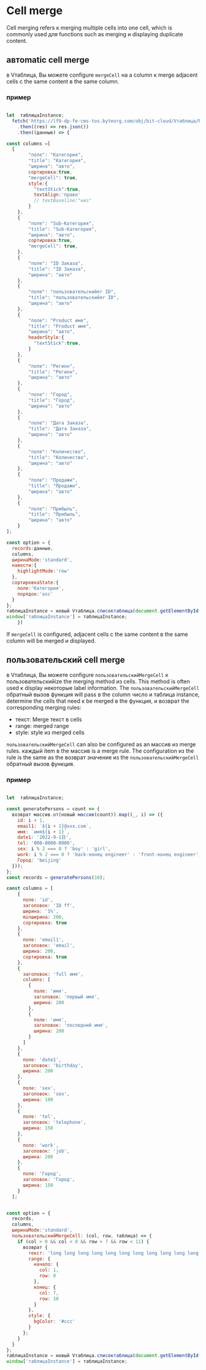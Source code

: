 # Cell merge

Cell merging refers к merging multiple cells into one cell, which is commonly used для functions such as merging и displaying duplicate content.

## автоmatic cell merge

в Vтаблица, Вы можете configure `mergeCell` на a column к merge adjacent cells с the same content в the same column.

### пример

```javascript liveдемонстрация template=vтаблица

let  таблицаInstance;
  fetch('https://lf9-dp-fe-cms-tos.byteorg.com/obj/bit-cloud/Vтаблица/North_American_Superstore_данные100.json')
    .then((res) => res.json())
    .then((данные) => {

const columns =[
  {
        "поле": "Категория",
        "title": "Категория",
        "ширина": "авто",
        сортировка:true,
        "mergeCell": true,
        style:{
          "textStick":true,
          textAlign:'право'
          // textBaseline:"низ"
        }
    },
    {
        "поле": "Sub-Категория",
        "title": "Sub-Категория",
        "ширина": "авто",
        сортировка:true,
        "mergeCell": true,
    },
    {
        "поле": "ID Заказа",
        "title": "ID Заказа",
        "ширина": "авто"
    },
    {
        "поле": "пользовательскийer ID",
        "title": "пользовательскийer ID",
        "ширина": "авто"
    },
    {
        "поле": "Product имя",
        "title": "Product имя",
        "ширина": "авто",
        headerStyle:{
          "textStick":true,
        }
    },
    {
        "поле": "Регион",
        "title": "Регион",
        "ширина": "авто"
    },
    {
        "поле": "Город",
        "title": "Город",
        "ширина": "авто"
    },
    {
        "поле": "Дата Заказа",
        "title": "Дата Заказа",
        "ширина": "авто"
    },
    {
        "поле": "Количество",
        "title": "Количество",
        "ширина": "авто"
    },
    {
        "поле": "Продажи",
        "title": "Продажи",
        "ширина": "авто"
    },
    {
        "поле": "Прибыль",
        "title": "Прибыль",
        "ширина": "авто"
    }
];

const option = {
  records:данные,
  columns,
  ширинаMode:'standard',
  навести:{
    highlightMode:'row'
  },
  сортировкаState:{
    поле:'Категория',
    порядок:'asc'
  }
};
таблицаInstance = новый Vтаблица.списоктаблица(document.getElementById(CONTAINER_ID),option);
window['таблицаInstance'] = таблицаInstance;
    })
```

If `mergeCell` is configured, adjacent cells с the same content в the same column will be merged и displayed.

## пользовательский cell merge

в Vтаблица, Вы можете configure `пользовательскийMergeCell` к пользовательскийize the merging method из cells. This method is often used к display некоторые label information. The `пользовательскийMergeCell` обратный вызов функция will pass в the column число и таблица instance, determine the cells that need к be merged в the функция, и возврат the corresponding merging rules:
* текст: Merge текст в cells
* range: merged range
* style: style из merged cells

`пользовательскийMergeCell` can also be configured as an массив из merge rules. каждый item в the массив is a merge rule. The configuration из the rule is the same as the возврат значение из the `пользовательскийMergeCell` обратный вызов функция.

### пример

```javascript liveдемонстрация template=vтаблица

let  таблицаInstance;

const generatePersons = count => {
  возврат массив.от(новый массив(count)).map((_, i) => ({
    id: i + 1,
    email1: `${i + 1}@xxx.com`,
    имя: `имя${i + 1}`,
    date1: '2022-9-1日',
    tel: '000-0000-0000',
    sex: i % 2 === 0 ? 'boy' : 'girl',
    work: i % 2 === 0 ? 'back-конец engineer' : 'front-конец engineer',
    Город: 'beijing'
  }));
};
const records = generatePersons(10);

const columns = [
    {
      поле: 'id',
      заголовок: 'ID ff',
      ширина: '1%',
      minширина: 200,
      сортировка: true
    },
    {
      поле: 'email1',
      заголовок: 'email',
      ширина: 200,
      сортировка: true
    },
    {
      заголовок: 'full имя',
      columns: [
        {
          поле: 'имя',
          заголовок: 'первый имя',
          ширина: 200
        },
        {
          поле: 'имя',
          заголовок: 'последний имя',
          ширина: 200
        }
      ]
    },
    {
      поле: 'date1',
      заголовок: 'birthday',
      ширина: 200
    },
    {
      поле: 'sex',
      заголовок: 'sex',
      ширина: 100
    },
    {
      поле: 'tel',
      заголовок: 'telephone',
      ширина: 150
    },
    {
      поле: 'work',
      заголовок: 'job',
      ширина: 200
    },
    {
      поле: 'Город',
      заголовок: 'Город',
      ширина: 150
    }
  ];


const option = {
  records,
  columns,
  ширинаMode:'standard',
  пользовательскийMergeCell: (col, row, таблица) => {
    if (col > 0 && col < 8 && row > 7 && row < 11) {
      возврат {
        текст: 'long long long long long long long long long long long long long long long long long long текст!',
        range: {
          начало: {
            col: 1,
            row: 8
          },
          конец: {
            col: 7,
            row: 10
          }
        },
        style: {
          bgColor: '#ccc'
        }
      };
    }
  }
};
таблицаInstance = новый Vтаблица.списоктаблица(document.getElementById(CONTAINER_ID),option);
window['таблицаInstance'] = таблицаInstance;
```
